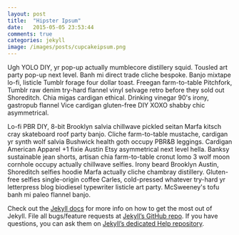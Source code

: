 ```yaml
---
layout: post
title:  "Hipster Ipsum"
date:   2015-05-05 23:53:44
comments: true
categories: jekyll
image: /images/posts/cupcakeipsum.png
---
```

Ugh YOLO DIY, yr pop-up actually mumblecore distillery squid. Tousled art party pop-up next level. Banh mi direct trade cliche bespoke. Banjo mixtape lo-fi, listicle Tumblr forage four dollar toast. Freegan farm-to-table Pitchfork, Tumblr raw denim try-hard flannel vinyl selvage retro before they sold out Shoreditch. Chia migas cardigan ethical. Drinking vinegar 90's irony, gastropub flannel Vice cardigan gluten-free DIY XOXO shabby chic asymmetrical.

Lo-fi PBR DIY, 8-bit Brooklyn salvia chillwave pickled seitan Marfa kitsch cray skateboard roof party banjo. Cliche farm-to-table mustache, cardigan yr synth wolf salvia Bushwick health goth occupy PBR&B leggings. Cardigan American Apparel +1 fixie Austin Etsy asymmetrical next level hella. Banksy sustainable jean shorts, artisan chia farm-to-table cronut lomo 3 wolf moon cornhole occupy actually chillwave selfies. Irony beard Brooklyn Austin, Shoreditch selfies hoodie Marfa actually cliche chambray distillery. Gluten-free selfies single-origin coffee Carles, cold-pressed whatever try-hard yr letterpress blog biodiesel typewriter listicle art party. McSweeney's tofu banh mi paleo flannel banjo.

Check out the [Jekyll docs][jekyll] for more info on how to get the most out of Jekyll. File all bugs/feature requests at [Jekyll’s GitHub repo][jekyll-gh]. If you have questions, you can ask them on [Jekyll’s dedicated Help repository][jekyll-help].

[jekyll]:      http://jekyllrb.com
[jekyll-gh]:   https://github.com/jekyll/jekyll
[jekyll-help]: https://github.com/jekyll/jekyll-help
